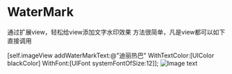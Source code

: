 # WaterMark
通过扩展view，轻松给view添加文字水印效果
方法很简单，凡是view都可以如下直接调用

 [self.imageView addWaterMarkText:@"迪丽热巴" WithTextColor:[UIColor blackColor] WithFont:[UIFont systemFontOfSize:12]];
![Image text](https://img-blog.csdnimg.cn/20191015164754288.gif)


